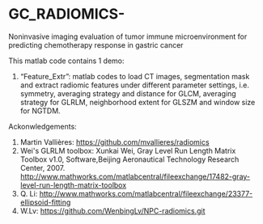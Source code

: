# GC_RADIOMICS-
Noninvasive imaging evaluation of tumor immune microenvironment for predicting chemotherapy response in gastric cancer

This matlab code contains 1 demo:

1. “Feature_Extr”: matlab codes to load CT images, segmentation mask and extract radiomic features under different parameter settings, i.e. symmetry, averaging strategy and distance for GLCM, averaging strategy for GLRLM, neighborhood extent for GLSZM and window size for NGTDM.

Ackonwledgements:

1. Martin Vallières: https://github.com/mvallieres/radiomics
2. Wei's GLRLM toolbox: Xunkai Wei, Gray Level Run Length Matrix Toolbox v1.0, Software,Beijing Aeronautical Technology Research Center,  2007. http://www.mathworks.com/matlabcentral/fileexchange/17482-gray-level-run-length-matrix-toolbox
3. Q. Li: http://www.mathworks.com/matlabcentral/fileexchange/23377-ellipsoid-fitting
4. W.Lv: https://github.com/WenbingLv/NPC-radiomics.git
